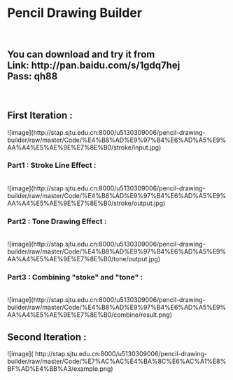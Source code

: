 <h1>Pencil Drawing Builder</h1><br>
<h2>
You can download and try it from <br>
Link: http://pan.baidu.com/s/1gdq7hej<br> 
Pass: qh88<br>
</h2>
<br>
<h2>First Iteration : <br></h2>
![image](http://stap.sjtu.edu.cn:8000/u5130309006/pencil-drawing-builder/raw/master/Code/%E4%B8%AD%E9%97%B4%E6%AD%A5%E9%AA%A4%E5%AE%9E%E7%8E%B0/stroke/input.jpg)
<h3>Part1 : Stroke Line Effect :</h3><br>
![image](http://stap.sjtu.edu.cn:8000/u5130309006/pencil-drawing-builder/raw/master/Code/%E4%B8%AD%E9%97%B4%E6%AD%A5%E9%AA%A4%E5%AE%9E%E7%8E%B0/stroke/output.jpg)
<h3>Part2 : Tone Drawing Effect :</h3><br>
![image](http://stap.sjtu.edu.cn:8000/u5130309006/pencil-drawing-builder/raw/master/Code/%E4%B8%AD%E9%97%B4%E6%AD%A5%E9%AA%A4%E5%AE%9E%E7%8E%B0/tone/output.jpg)
<h3>Part3 : Combining "stoke" and "tone" :</h3><br>
![image](http://stap.sjtu.edu.cn:8000/u5130309006/pencil-drawing-builder/raw/master/Code/%E4%B8%AD%E9%97%B4%E6%AD%A5%E9%AA%A4%E5%AE%9E%E7%8E%B0/combine/result.png)
<br>
<h2>Second Iteration : <br> </h2>
![image](
http://stap.sjtu.edu.cn:8000/u5130309006/pencil-drawing-builder/raw/master/Code/%E7%AC%AC%E4%BA%8C%E6%AC%A1%E8%BF%AD%E4%BB%A3/example.png)